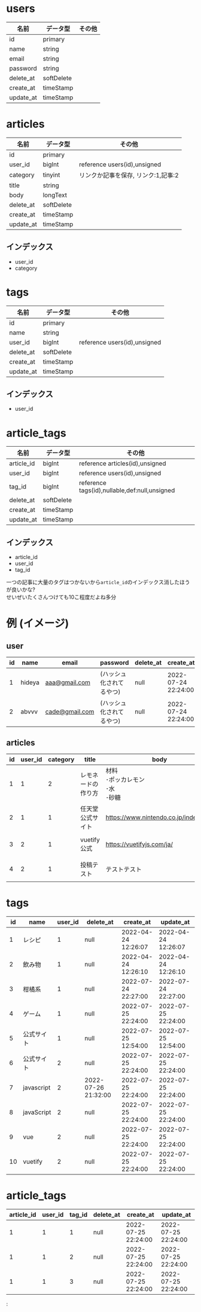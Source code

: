 # users
|名前|データ型|その他|
|--|--|--|
|id|primary||
|name|string||
|email|string||
|password|string||
|delete_at|softDelete||
|create_at|timeStamp||
|update_at|timeStamp||

# articles
|名前|データ型|その他|
|--|--|--|
|id|primary||
|user_id|bigInt|reference users(id),unsigned|
|category|tinyint|リンクか記事を保存, リンク:1,記事:2|
|title|string||
|body|longText||
|delete_at|softDelete||
|create_at|timeStamp||
|update_at|timeStamp||

## インデックス
* user_id
* category

# tags
|名前|データ型|その他|
|--|--|--|
|id|primary||
|name|string||
|user_id|bigInt|reference users(id),unsigned|
|delete_at|softDelete||
|create_at|timeStamp||
|update_at|timeStamp||

## インデックス
* user_id

# article_tags
|名前|データ型|その他|
|--|--|--|
|article_id|bigInt|reference articles(id),unsigned|
|user_id|bigInt|reference users(id),unsigned|
|tag_id|bigInt|reference tags(id),nullable,def:null,unsigned|
|delete_at|softDelete||
|create_at|timeStamp||
|update_at|timeStamp||

## インデックス
* article_id
* user_id
* tag_id

一つの記事に大量のタグはつかないから`article_id`のインデックス消したほうが良いかな?  
せいぜいたくさんつけても10こ程度だよね多分

# 例 (イメージ)
## user 
|id|name|email|password|delete_at|create_at|update_at|
|--|--|--|--|--|--|--|
|1|hideya|aaa@gmail.com|(ハッシュ化されてるやつ)|null|2022-07-24 22:24:00|2022-07-24 22:24:00|
|2|abvvv|cade@gmail.com|(ハッシュ化されてるやつ)|null|2022-07-24 22:24:00|2022-07-24 22:24:00|

## articles
|id|user_id|category|title|body|delete_at|create_at|update_at|
|--|--|--|--|--|--|--|--|
|1|1|2|レモネードの作り方|材料 <br> ･ポッカレモン <br> ･水 <br> ･砂糖|null|2022-07-24 22:24:00|2022-07-24 22:24:00|
|2|1|1|任天堂公式サイト|https://www.nintendo.co.jp/index.html|null|2022-07-25 22:24:00|2022-07-25 22:24:00|
|3|2|1|vuetify公式|https://vuetifyjs.com/ja/|null|2022-07-24 22:24:00|2022-07-24 22:24:00|
|4|2|1|投稿テスト|テストテスト|null|2022-07-24 22:24:00|2022-07-24 22:24:00|

# tags
|id|name|user_id|delete_at|create_at|update_at|
|--|--|--|--|--|--|
|1|レシピ|1|null|2022-04-24 12:26:07|2022-04-24 12:26:07|
|2|飲み物|1|null|2022-04-24 12:26:10|2022-04-24 12:26:10|
|3|柑橘系|1|null|2022-07-24 22:27:00|2022-07-24 22:27:00|
|4|ゲーム|1|null|2022-07-25 22:24:00|2022-07-25 22:24:00|
|5|公式サイト|1|null|2022-07-25 12:54:00|2022-07-25 12:54:00|
|6|公式サイト|2|null|2022-07-25 22:24:00|2022-07-25 22:24:00|
|7|javascript|2|2022-07-26 21:32:00|2022-07-25 22:24:00|2022-07-25 22:24:00|
|8|javaScript|2|null|2022-07-25 22:24:00|2022-07-25 22:24:00|
|9|vue|2|null|2022-07-25 22:24:00|2022-07-25 22:24:00|
|10|vuetify|2|null|2022-07-25 22:24:00|2022-07-25 22:24:00|

# article_tags
|article_id|user_id|tag_id|delete_at|create_at|update_at|
|--|--|--|--|--|--|
|1|1|1|null|2022-07-25 22:24:00|2022-07-25 22:24:00|
|1|1|2|null|2022-07-25 22:24:00|2022-07-25 22:24:00|
|1|1|3|null|2022-07-25 22:24:00|2022-07-25 22:24:00|
:

